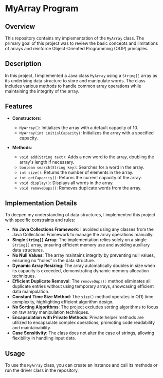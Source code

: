 # MyArray Program

## Overview

This repository contains my implementation of the `MyArray` class. The primary goal of this project was to review the basic concepts and limitations of arrays and reinforce Object-Oriented Programming (OOP) principles.

## Description

In this project, I implemented a Java class `MyArray` using a `String[]` array as its underlying data structure to store and manipulate words. The class includes various methods to handle common array operations while maintaining the integrity of the array.

## Features

- **Constructors**:
  - `MyArray()`: Initializes the array with a default capacity of 10.
  - `MyArray(int initialCapacity)`: Initializes the array with a specified capacity.

- **Methods**:
  - `void add(String text)`: Adds a new word to the array, doubling the array's length if necessary.
  - `boolean search(String key)`: Searches for a word in the array.
  - `int size()`: Returns the number of elements in the array.
  - `int getCapacity()`: Returns the current capacity of the array.
  - `void display()`: Displays all words in the array.
  - `void removeDups()`: Removes duplicate words from the array.

## Implementation Details

To deepen my understanding of data structures, I implemented this project with specific constraints and rules:

- **No Java Collections Framework**: I avoided using any classes from the Java Collections Framework to manage the array operations manually.
- **Single `String[]` Array**: The implementation relies solely on a single `String[]` array, ensuring efficient memory use and avoiding auxiliary data structures.
- **No Null Values**: The array maintains integrity by preventing null values, ensuring no "holes" in the data structure.
- **Dynamic Array Resizing**: The array automatically doubles in size when its capacity is exceeded, demonstrating dynamic memory allocation techniques.
- **Efficient Duplicate Removal**: The `removeDups()` method eliminates all duplicate entries without using temporary arrays, showcasing efficient data manipulation.
- **Constant Time Size Method**: The `size()` method operates in O(1) time complexity, highlighting efficient algorithm design.
- **No Sorting Algorithms**: The project excludes sorting algorithms to focus on raw array manipulation techniques.
- **Encapsulation with Private Methods**: Private helper methods are utilized to encapsulate complex operations, promoting code readability and maintainability.
- **Case Sensitivity**: The class does not alter the case of strings, allowing flexibility in handling input data.

## Usage

To use the `MyArray` class, you can create an instance and call its methods or run the driver class in the repository.
